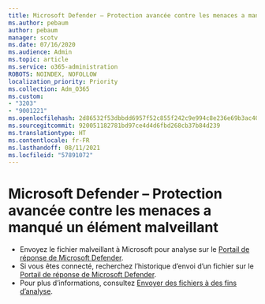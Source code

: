 ```yaml
---
title: Microsoft Defender – Protection avancée contre les menaces a manqué un élément malveillant
ms.author: pebaum
author: pebaum
manager: scotv
ms.date: 07/16/2020
ms.audience: Admin
ms.topic: article
ms.service: o365-administration
ROBOTS: NOINDEX, NOFOLLOW
localization_priority: Priority
ms.collection: Adm_O365
ms.custom:
- "3203"
- "9001221"
ms.openlocfilehash: 2d86532f53dbbdd6957f52c855f242c9e994c8e236e69b3ac40800e4bce97d85
ms.sourcegitcommit: 920051182781bd97ce4d4d6fbd268cb37b84d239
ms.translationtype: HT
ms.contentlocale: fr-FR
ms.lasthandoff: 08/11/2021
ms.locfileid: "57891072"
---
```

# <a name="microsoft-defender-atp-missed-a-malicious-item"></a>Microsoft Defender – Protection avancée contre les menaces a manqué un élément malveillant

- Envoyez le fichier malveillant à Microsoft pour analyse sur le [Portail de réponse de Microsoft Defender](https://www.microsoft.com/wdsi/filesubmission/). 
- Si vous êtes connecté, recherchez l’historique d’envoi d’un fichier sur le [Portail de réponse de Microsoft Defender](https://www.microsoft.com/wdsi/submissionhistory).
- Pour plus d’informations, consultez [Envoyer des fichiers à des fins d’analyse](https://docs.microsoft.com/windows/security/threat-protection/intelligence/submission-guide).